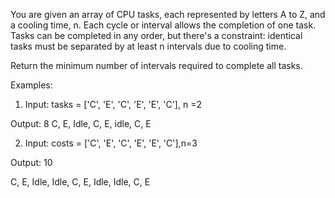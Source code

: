 You are given an array of CPU tasks, each represented by letters A to Z, and a cooling time, n. Each cycle or interval allows the completion of one task. Tasks can be completed in any order, but there's a constraint: identical tasks must be separated by at least n intervals due to cooling time.

Return the minimum number of intervals required to complete all tasks.

Examples:

1. Input: tasks = ['C', 'E', 'C', 'E', 'E', 'C'], n =2

Output: 8 C, E, Idle, C, E, idle, C, E

2. Input: costs = ['C', 'E', 'C', 'E', 'E', 'C'],n=3

Output: 10

C, E, Idle, Idle, C, E, Idle, Idle, C, E
